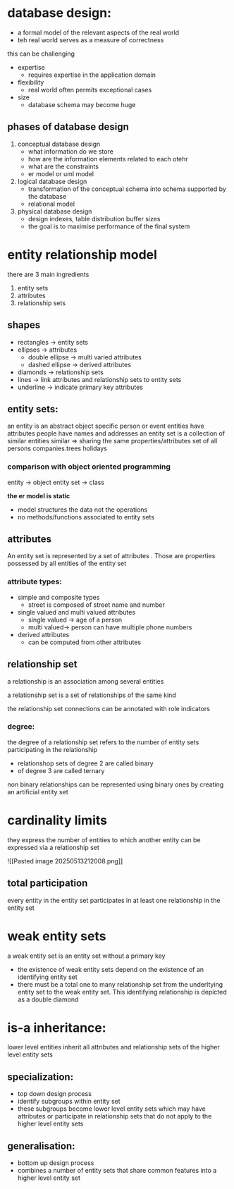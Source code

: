 # database design:
- a formal model of the relevant aspects of the real world
- teh real world serves as a measure of correctness


this can be challenging 
- expertise 
	- requires expertise in the application domain
- flexibility 
	- real world often permits exceptional cases
- size 
	- database schema may become huge

## phases of database design
1. conceptual database design
	- what information do we store
	- how are the information elements related to each otehr
	- what are the constraints
	- er model or uml model 
2. logical database design 
	- transformation of the conceptual schema into schema supported by the database 
	- relational model 
3. physical database design
	- design indexes, table distribution buffer sizes
	- the goal is to maximise performance of the final system 

# entity relationship model 
there are 3 main ingredients
1. entity sets
2. attributes
3. relationship sets

## shapes 
- rectangles -> entity sets
- ellipses -> attributes
	- double ellipse -> multi varied attributes
	- dashed ellipse -> derived attributes
- diamonds -> relationship sets
- lines -> link attributes and relationship sets to entity sets
- underline -> indicate primary key attributes


## entity sets:
an entity is an abstract object
	specific person or event
entities have attributes
	people have names and addresses
an entity set is a collection of similar entities
	similar => sharing the same properties/attributes
	set of all persons companies.trees holidays 

### comparison with object oriented programming 
entity -> object
entity set -> class

**the er model is static**
- model structures the data not the operations
- no methods/functions associated to entity sets

## attributes
An entity set is represented by a set of attributes . Those are properties possessed by all entities of the entity set


### attribute types:
- simple and composite types
	- street is composed of street name and number 
- single valued and multi valued attributes 
	- single valued -> age of a person
	- multi valued-> person can have multiple phone numbers
- derived attributes
	- can be computed from other attributes 

## relationship set
a relationship is an association among several entities

a relationship set is a set of relationships of the same kind 

the relationship set connections can be annotated with role indicators

### degree:
the degree of a relationship set refers to the number of entity sets participating in the relationship 
- relationshop sets of degree 2 are called binary 
- of degree 3 are called ternary 

non binary relationships can be represented using binary ones by creating an artificial entity set

# cardinality limits
they express the number of entities to which another entity can be expressed via a relationship set

![[Pasted image 20250513212008.png]]


## total participation
every entity in the entity set participates in at least one relationship in the entity set


# weak entity sets
a weak entity set is an entity set without a primary key 
- the existence of weak entity sets depend on the existence of an identifying entity set
- there must be a total one to many relationship set from the underltying entity set to the weak entity set. This identifying relationship is depicted as a double diamond
# is-a inheritance:
lower level entities inherit all attributes and relationship sets of the higher level entity sets 

## specialization:
- top down design process
- identify subgroups within entity set
- these subgroups become lower level entity sets which may have attributes or participate in relationship sets that do not apply to the higher level entity sets

## generalisation:
- bottom up design process
- combines a number of entity sets that share common features into a higher level entity set 
